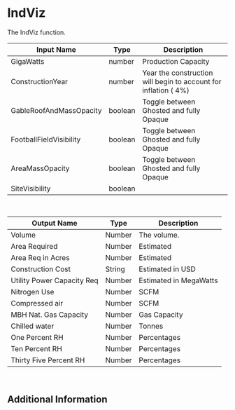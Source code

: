 

# IndViz

The IndViz function.

|Input Name|Type|Description|
|---|---|---|
|GigaWatts|number|Production Capacity|
|ConstructionYear|number|Year the construction will begin to account for inflation ( 4%)|
|GableRoofAndMassOpacity|boolean|Toggle between Ghosted and fully Opaque|
|FootballFieldVisibility|boolean|Toggle between Ghosted and fully Opaque|
|AreaMassOpacity|boolean|Toggle between Ghosted and fully Opaque|
|SiteVisibility|boolean||


<br>

|Output Name|Type|Description|
|---|---|---|
|Volume|Number|The volume.|
|Area Required|Number|Estimated|
|Area Req in Acres|Number|Estimated|
|Construction Cost|String|Estimated in USD|
|Utility Power Capacity Req|Number|Estimated in MegaWatts|
|Nitrogen Use|Number|SCFM|
|Compressed air|Number|SCFM|
|MBH Nat. Gas Capacity|Number|Gas Capacity|
|Chilled water|Number|Tonnes|
|One Percent RH|Number|Percentages|
|Ten Percent RH|Number|Percentages|
|Thirty Five Percent RH|Number|Percentages|


<br>

## Additional Information